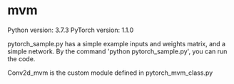 # mvm

Python version: 3.7.3
PyTorch version: 1.1.0

pytorch_sample.py has a simple example inputs and weights matrix, and a simple network.
By the command 'python pytorch_sample.py', you can run the code. 

Conv2d_mvm is the custom module defined in pytorch_mvm_class.py
